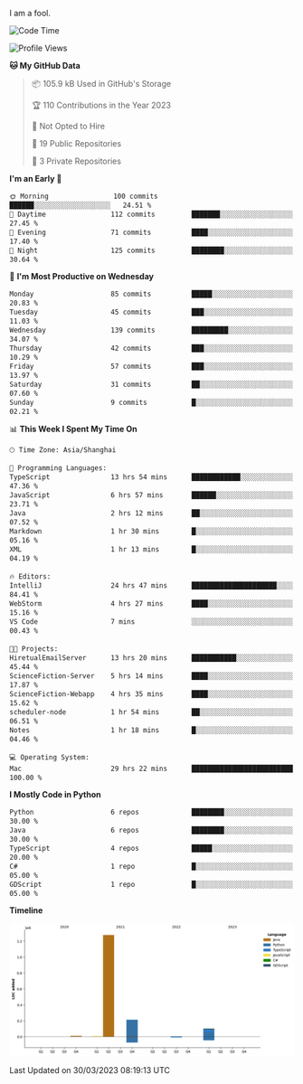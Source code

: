 I am a fool.

<!--START_SECTION:waka-->
![Code Time](http://img.shields.io/badge/Code%20Time-238%20hrs%2012%20mins-blue)

![Profile Views](http://img.shields.io/badge/Profile%20Views-1-blue)

**🐱 My GitHub Data** 

> 📦 105.9 kB Used in GitHub's Storage 
 > 
> 🏆 110 Contributions in the Year 2023
 > 
> 🚫 Not Opted to Hire
 > 
> 📜 19 Public Repositories 
 > 
> 🔑 3 Private Repositories 
 > 
**I'm an Early 🐤** 

```text
🌞 Morning                100 commits         ██████░░░░░░░░░░░░░░░░░░░   24.51 % 
🌆 Daytime                112 commits         ███████░░░░░░░░░░░░░░░░░░   27.45 % 
🌃 Evening                71 commits          ████░░░░░░░░░░░░░░░░░░░░░   17.40 % 
🌙 Night                  125 commits         ████████░░░░░░░░░░░░░░░░░   30.64 % 
```
📅 **I'm Most Productive on Wednesday** 

```text
Monday                   85 commits          █████░░░░░░░░░░░░░░░░░░░░   20.83 % 
Tuesday                  45 commits          ███░░░░░░░░░░░░░░░░░░░░░░   11.03 % 
Wednesday                139 commits         █████████░░░░░░░░░░░░░░░░   34.07 % 
Thursday                 42 commits          ███░░░░░░░░░░░░░░░░░░░░░░   10.29 % 
Friday                   57 commits          ███░░░░░░░░░░░░░░░░░░░░░░   13.97 % 
Saturday                 31 commits          ██░░░░░░░░░░░░░░░░░░░░░░░   07.60 % 
Sunday                   9 commits           █░░░░░░░░░░░░░░░░░░░░░░░░   02.21 % 
```


📊 **This Week I Spent My Time On** 

```text
🕑︎ Time Zone: Asia/Shanghai

💬 Programming Languages: 
TypeScript               13 hrs 54 mins      ████████████░░░░░░░░░░░░░   47.36 % 
JavaScript               6 hrs 57 mins       ██████░░░░░░░░░░░░░░░░░░░   23.71 % 
Java                     2 hrs 12 mins       ██░░░░░░░░░░░░░░░░░░░░░░░   07.52 % 
Markdown                 1 hr 30 mins        █░░░░░░░░░░░░░░░░░░░░░░░░   05.16 % 
XML                      1 hr 13 mins        █░░░░░░░░░░░░░░░░░░░░░░░░   04.19 % 

🔥 Editors: 
IntelliJ                 24 hrs 47 mins      █████████████████████░░░░   84.41 % 
WebStorm                 4 hrs 27 mins       ████░░░░░░░░░░░░░░░░░░░░░   15.16 % 
VS Code                  7 mins              ░░░░░░░░░░░░░░░░░░░░░░░░░   00.43 % 

🐱‍💻 Projects: 
HiretualEmailServer      13 hrs 20 mins      ███████████░░░░░░░░░░░░░░   45.44 % 
ScienceFiction-Server    5 hrs 14 mins       ████░░░░░░░░░░░░░░░░░░░░░   17.87 % 
ScienceFiction-Webapp    4 hrs 35 mins       ████░░░░░░░░░░░░░░░░░░░░░   15.62 % 
scheduler-node           1 hr 54 mins        ██░░░░░░░░░░░░░░░░░░░░░░░   06.51 % 
Notes                    1 hr 18 mins        █░░░░░░░░░░░░░░░░░░░░░░░░   04.46 % 

💻 Operating System: 
Mac                      29 hrs 22 mins      █████████████████████████   100.00 % 
```

**I Mostly Code in Python** 

```text
Python                   6 repos             ████████░░░░░░░░░░░░░░░░░   30.00 % 
Java                     6 repos             ████████░░░░░░░░░░░░░░░░░   30.00 % 
TypeScript               4 repos             █████░░░░░░░░░░░░░░░░░░░░   20.00 % 
C#                       1 repo              █░░░░░░░░░░░░░░░░░░░░░░░░   05.00 % 
GDScript                 1 repo              █░░░░░░░░░░░░░░░░░░░░░░░░   05.00 % 
```



**Timeline**

![Lines of Code chart](https://raw.githubusercontent.com/VeejaLiu/VeejaLiu/master/assets/bar_graph.png)


 Last Updated on 30/03/2023 08:19:13 UTC
<!--END_SECTION:waka-->
